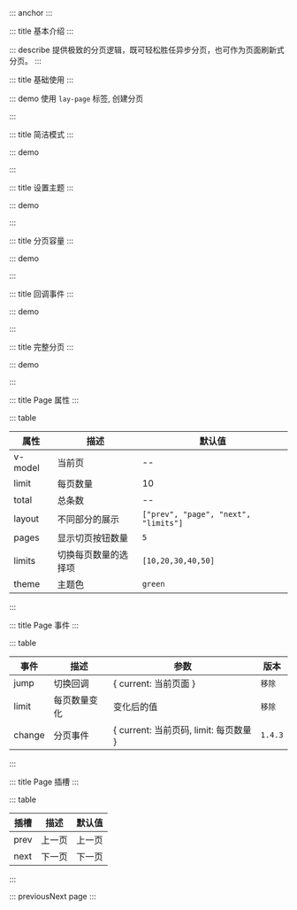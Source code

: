 ::: anchor
:::

::: title 基本介绍
:::

::: describe 提供极致的分页逻辑，既可轻松胜任异步分页，也可作为页面刷新式分页。
:::

::: title 基础使用
:::

::: demo 使用 `lay-page` 标签, 创建分页

<template>
  <lay-page v-model="currentPage" :limit="limit" :total="total" :show-page="true"></lay-page>
</template>

<script>
import { ref } from 'vue'

export default {
  setup() {

    const limit = ref(20)
    const total = ref(100)
    const currentPage = ref(2);

    return {
      limit,
      total,
      currentPage
    }
  }
}
</script>

:::

::: title 简洁模式
:::

::: demo

<template>
  <lay-page simple  v-model="current1" :total="total1"></lay-page>
</template>

<script>
import { ref } from 'vue'

export default {
  setup() {

    const limit1 = ref(10);
    const total1 = ref(100);
    const current1 = ref(1);

    return {
      limit1,
      total1,
      current1
    }
  }
}
</script>

:::

::: title 设置主题
:::

::: demo

<template>
  <lay-page :limit="limit2" :total="total2" :show-page="true" theme="blue"></lay-page>
</template>

<script>
import { ref } from 'vue'

export default {
  setup() {

    const limit2 = ref(20)
    const total2 = ref(100)

    return {
      limit2,
      total2,
    }
  }
}
</script>

:::

::: title 分页容量
:::

::: demo

<template>
  <lay-page :limit="limit3" :total="total3" showCount showPage :limits="limits3"></lay-page>
</template>

<script>
import { ref } from 'vue'

export default {
  setup() {

    const limit3 = ref(5)
    const total3 = ref(125)
    const limits3 = ref([5, 10, 50, 100, 200])

    return {
      limit3,
      total3,
      limits3
    }
  }
}
</script>

:::


::: title 回调事件
:::

::: demo

<template>
  <lay-page :limit="limit4" :total="total4" @change="change4" :show-page="true"></lay-page>
</template>

<script>
import { ref } from 'vue'
import { layer } from "@layui/layui-vue";

export default {
  setup() {

    const limit4 = ref(20)
    const total4 = ref(100)
    const change4 = ({ current, limit }) => {
      layer.msg("current:" + current + " limit:" + limit);
    }

    return {
      limit4,
      total4,
      change4
    }
  }
}
</script>

:::

::: title 完整分页
:::

::: demo

<template>
  <lay-button-container>
    <lay-button type="primary" size="sm" @click="changeCurrent5">update model {{ current5 }}</lay-button>
    <lay-button type="primary" size="sm" @click="changeLimit5">update limit {{ limit5 }}</lay-button>
  </lay-button-container>
  <br/>
  <lay-page v-model="current5" v-model:limit="limit5" :pages="pages5" :total="total5" :show-count="true" :show-page="true" :show-limit="true" :show-refresh="true" :showSkip="true" @change="change5"></lay-page>
</template>

<script>
import { ref } from 'vue'

export default {
  setup() {

    const limit5 = ref(10)
    const total5 = ref(99)
    const pages5 = ref(7);
    const current5 = ref(1);
    const changeCurrent5 = () => {
      current5.value = 2;
    }
    const changeLimit5 = () => {
      limit5.value = 20;
    }
    const change5 = ({ current, limit }) => {
      layer.msg("current:" + current + " limit:" + limit);
    }
    return {
      limit5,
      total5,
      pages5,
      current5,
      changeCurrent5,
      changeLimit5,
      change5
    }
  }
}
</script>

:::

::: title Page 属性
:::

::: table

| 属性        | 描述         | 默认值  |
| ----------- | ------------ | ------- |
| v-model     | 当前页       | --      |
| limit       | 每页数量     | 10      |
| total       | 总条数       | --      |
| layout      | 不同部分的展示 | `["prev", "page", "next", "limits"]` |
| pages       | 显示切页按钮数量     | `5` |
| limits       | 切换每页数量的选择项     | `[10,20,30,40,50]` |
| theme       | 主题色        |`green`|

:::

::: title Page 事件
:::

::: table

| 事件 | 描述     | 参数                  | 版本                  |
| ---- | -------- | --------------------- |---------------------  |
| jump | 切换回调 | { current: 当前页面 } | `移除`                  |
| limit | 每页数量变化 | 变化后的值 | `移除`                  |
| change          | 分页事件 | { current: 当前页码, limit: 每页数量 } | `1.4.3` |

:::

::: title Page 插槽
:::

::: table

| 插槽 | 描述   | 默认值 |
| ---- | ------ | ------ |
| prev | 上一页 | 上一页 |
| next | 下一页 | 下一页 |

:::

::: previousNext page
:::